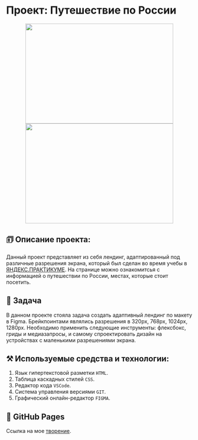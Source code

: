 # Проект: Путешествие по России

<div align="center">
  <img width="400" height="270" src="https://user-images.githubusercontent.com/108746040/227198573-63f33536-1550-4147-a9f8-6bc9e59af19f.png" />
  <img width="400" height="270" src="https://user-images.githubusercontent.com/108746040/227198774-4d33f31e-32d0-41c4-a062-8f2759c3ac4d.png" />

</div>


## 🗊 Описание проекта:
Данный проект представляет из себя лендинг, адаптированный под различные разрешения экрана, который был сделан во время учебы в [ЯНДЕКС.ПРАКТИКУМЕ](https://practicum.yandex.ru/ "Я Yandex.Practicum!"). На странице можно ознакомитсья с информацией о путешествии по России, местах, которые стоит посетить.

## 📖 Задача
В данном проекте стояла задача создать адаптивный лендинг по макету в Figma. Брейкпоинтами являлись разрешения в 320px, 768px, 1024px, 1280px. Необходимо применить следующие инструменты: флексбокс, гриды и медиазапросы, и самому спроектировать дизайн на устройствах с маленькими разрешениями экрана.

## ⚒️ Используемые средства и технологии:
1. Язык гипертекстовой разметки ```HTML```.
2. Таблица каскадных стилей ```CSS```.
3. Редактор кода ```VSCode```.
4. Система управления версиями ```GIT```.
5. Графический онлайн-редактор ```FIGMA```.

## 🔗 GitHub Pages

Ссылка на мое [творение](https://derton8.github.io/russian-travel/).
